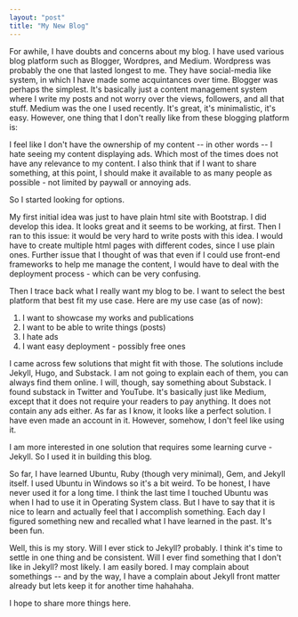 ```yaml
---
layout: "post"
title: "My New Blog"
---
```


For awhile, I have doubts and concerns about my blog. I have used various blog platform such as Blogger, Wordpres, and Medium. Wordpress was probably the one that lasted longest to me. They have social-media like system, in which I have made some acquintances over time. Blogger was perhaps the simplest. It's basically just a content management system where I write my posts and not worry over the views, followers, and all that stuff. Medium was the one I used recently. It's great, it's minimalistic, it's easy. However, one thing that I don't really like from these blogging platform is: 

I feel like I don't have the ownership of my content -- in other words -- I hate seeing my content displaying ads. Which most of the times does not have any relevance to my content. I also think that if I want to share something, at this point, I should make it available to as many people as possible - not limited by paywall or annoying ads.

So I started looking for options. 

My first initial idea was just to have plain html site with Bootstrap. I did develop this idea. It looks great and it seems to be working, at first. Then I ran to this issue: it would be very hard to write posts with this idea. I would have to create multiple html pages with different codes, since I use plain ones. Further issue that I thought of was that even if I could use front-end frameworks to help me manage the content, I would have to deal with the deployment process - which can be very confusing.

Then I trace back what I really want my blog to be. I want to select the best platform that best fit my use case. Here are my use case (as of now):
1. I want to showcase my works and publications
2. I want to be able to write things (posts) 
3. I hate ads
4. I want easy deployment - possibly free ones

I came across few solutions that might fit with those. The solutions include Jekyll, Hugo, and Substack. I am not going to explain each of them, you can always find them online. I will, though, say something about Substack. I found substack in Twitter and YouTube. It's basically just like Medium, except that it does not require your readers to pay anything. It does not contain any ads either. As far as I know, it looks like a perfect solution. I have even made an account in it. However, somehow, I don't feel like using it.

I am more interested in one solution that requires some learning curve - Jekyll. So I used it in building this blog.

So far, I have learned Ubuntu, Ruby (though very minimal), Gem, and Jekyll itself. I used Ubuntu in Windows so it's a bit weird. To be honest, I have never used it for a long time. I think the last time I touched Ubuntu was when I had to use it in Operating System class. But I have to say that it is nice to learn and actually feel that I accomplish something. Each day I figured something new and recalled what I have learned in the past. It's been fun.

Well, this is my story. Will I ever stick to Jekyll? probably. I think it's time to settle in one thing and be consistent. Will I ever find something that I don't like in Jekyll? most likely. I am easily bored. I may complain about somethings -- and by the way, I have a complain about Jekyll front matter already but lets keep it for another time hahahaha.

I hope to share more things here.


